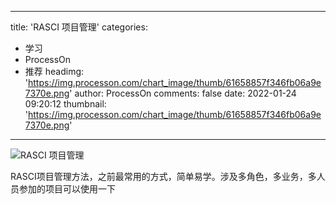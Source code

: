 
---
title: 'RASCI 项目管理'
categories: 
 - 学习
 - ProcessOn
 - 推荐
headimg: 'https://img.processon.com/chart_image/thumb/61658857f346fb06a9e7370e.png'
author: ProcessOn
comments: false
date: 2022-01-24 09:20:12
thumbnail: 'https://img.processon.com/chart_image/thumb/61658857f346fb06a9e7370e.png'
---

<div>   
<img class="thumb" alt="RASCI 项目管理" src="https://img.processon.com/chart_image/thumb/61658857f346fb06a9e7370e.png" referrerpolicy="no-referrer">
<p>RASCI项目管理方法，之前最常用的方式，简单易学。涉及多角色，多业务，多人员参加的项目可以使用一下</p>  
</div>
            
